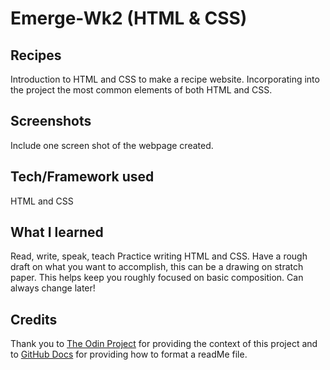 # Emerge-Wk2 (HTML & CSS)

## Recipes
Introduction to HTML and CSS to make a recipe website. Incorporating into the project the most common elements of both HTML and CSS.
## Screenshots
Include one screen shot of the webpage created.
## Tech/Framework used
HTML and CSS
## What I learned
Read, write, speak, teach
Practice writing HTML and CSS. Have a rough draft on what you want to accomplish, this can be a drawing on stratch paper. This helps keep you roughly focused on basic composition. Can always change later!
## Credits
Thank you to [The Odin Project](https://www.theodinproject.com/) for providing the context of this project and to [GitHub Docs](https://docs.github.com/en/get-started/writing-on-github/getting-started-with-writing-and-formatting-on-github/basic-writing-and-formatting-syntax) for providing how to format a readMe file.



